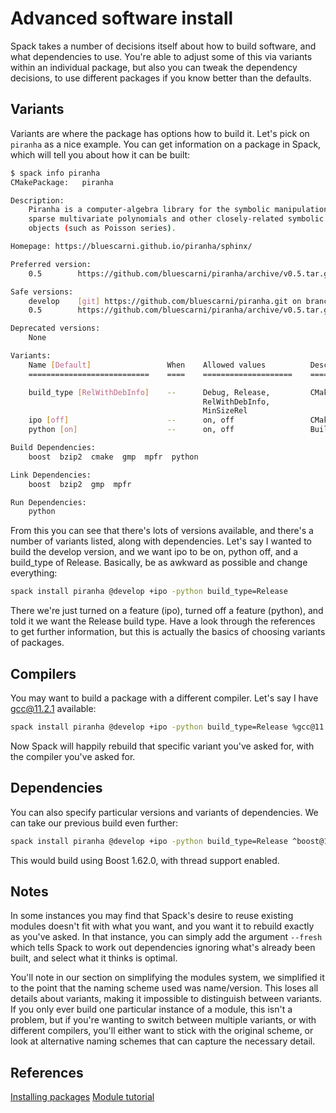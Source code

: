 # Advanced software install

Spack takes a number of decisions itself about how to build software, and what
dependencies to use.  You're able to adjust some of this via variants within an
individual package, but also you can tweak the dependency decisions, to use
different packages if you know better than the defaults.

## Variants

Variants are where the package has options how to build it.  Let's pick on
`piranha` as a nice example.  You can get information on a package in Spack, which
will tell you about how it can be built:

```bash
$ spack info piranha
CMakePackage:   piranha

Description:
    Piranha is a computer-algebra library for the symbolic manipulation of
    sparse multivariate polynomials and other closely-related symbolic
    objects (such as Poisson series).

Homepage: https://bluescarni.github.io/piranha/sphinx/

Preferred version:
    0.5        https://github.com/bluescarni/piranha/archive/v0.5.tar.gz

Safe versions:
    develop    [git] https://github.com/bluescarni/piranha.git on branch master
    0.5        https://github.com/bluescarni/piranha/archive/v0.5.tar.gz

Deprecated versions:
    None

Variants:
    Name [Default]                 When    Allowed values          Description
    ===========================    ====    ====================    ==================================

    build_type [RelWithDebInfo]    --      Debug, Release,         CMake build type
                                           RelWithDebInfo,
                                           MinSizeRel
    ipo [off]                      --      on, off                 CMake interprocedural optimization
    python [on]                    --      on, off                 Build the Python bindings

Build Dependencies:
    boost  bzip2  cmake  gmp  mpfr  python

Link Dependencies:
    boost  bzip2  gmp  mpfr

Run Dependencies:
    python
```

From this you can see that there's lots of versions available, and there's a
number of variants listed, along with dependencies.  Let's say I wanted to
build the develop version, and we want ipo to be on, python off, and a
build\_type of Release.  Basically, be as awkward as possible and change
everything:

```bash
spack install piranha @develop +ipo -python build_type=Release
```

There we're just turned on a feature (ipo), turned off a feature (python), and
told it we want the Release build type.  Have a look through the references to
get further information, but this is actually the basics of choosing variants
of packages.

## Compilers

You may want to build a package with a different compiler.  Let's say I have
gcc@11.2.1 available:

```bash
spack install piranha @develop +ipo -python build_type=Release %gcc@11.2.1
```

Now Spack will happily rebuild that specific variant you've asked for, with the
compiler you've asked for.

## Dependencies

You can also specify particular versions and variants of dependencies.  We can
take our previous build even further:

```bash
spack install piranha @develop +ipo -python build_type=Release ^boost@1.62.0+thread %gcc@11.2.1
```

This would build using Boost 1.62.0, with thread support enabled.

## Notes

In some instances you may find that Spack's desire to reuse existing modules
doesn't fit with what you want, and you want it to rebuild exactly as you've
asked.  In that instance, you can simply add the argument `--fresh` which tells
Spack to work out dependencies ignoring what's already been built, and select
what it thinks is optimal.

You'll note in our section on simplifying the modules system, we simplified it
to the point that the naming scheme used was name/version.  This loses all
details about variants, making it impossible to distinguish between variants.
If you only ever build one particular instance of a module, this isn't a
problem, but if you're wanting to switch between multiple variants, or with
different compilers, you'll either want to stick with the original scheme, or
look at alternative naming schemes that can capture the necessary detail.

## References

[Installing packages](https://spack-tutorial.readthedocs.io/en/latest/tutorial_basics.html#installing-packages)
[Module tutorial](https://spack-tutorial.readthedocs.io/en/latest/tutorial_modules.html)
